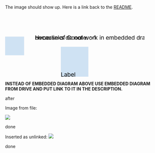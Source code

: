 The image should show up.  Here is a link back to the [README](gdoc:1wlRv3bZ5Z84TD9Oba4-lEorfV_R9aKhJyRS2iCInA7w).

<svg style="width: 119.85mm; height: 54.07mm;" width="11985" height="5407" viewBox="0 0 11985 5407" xmlns:xlink="http://www.w3.org/1999/xlink" xmlns="http://www.w3.org/2000/svg">
<style>* { fill: transparent; }</style>
<g transform="translate(131, 565)">
<svg style="" width="1355" height="826" viewBox="0 0 1355 826" xmlns:xlink="http://www.w3.org/1999/xlink" xmlns="http://www.w3.org/2000/svg">
<style>* { fill: transparent; }</style>
<path d="M 0 0 L 1355 0 1355 826 0 826 Z" transform="undefined" style=" stroke-width: 0in;" ></path>
</svg>
</g>
<g transform="translate(0, 1944)">
<svg style="" width="1633" height="1617" viewBox="0 0 1633 1617" xmlns:xlink="http://www.w3.org/1999/xlink" xmlns="http://www.w3.org/2000/svg">
<style>* { fill: transparent; }</style>
<path d="M 0 0 L 1633 0 L 1633 1617 L 0 1617 Z" transform="undefined" style=" stroke-width: 0.0102in; stroke: #000000; stroke-line-join: round; fill: #cfe2f3;" ></path>
</svg>
</g>
<g transform="translate(4790, 2815)">
<svg style="" width="2371" height="2592" viewBox="0 0 2371 2592" xmlns:xlink="http://www.w3.org/1999/xlink" xmlns="http://www.w3.org/2000/svg">
<style>* { fill: transparent; }</style>
<path d="M 0 0 L 2371 0 2371 0 2371 2592 0 2592 Z" transform="undefined" style=" stroke-width: 0.0102in; stroke: #000000; stroke-line-join: round; fill: #cfe2f3;" ></path>
<text style="" x="0" dy="100%" ><tspan style=" fill: #000000;" font-size="493">Label</tspan>
</text>
</svg>
</g>
<g transform="translate(1226, 3341)">
<svg style="" width="9420" height="826" viewBox="0 0 9420 826" xmlns:xlink="http://www.w3.org/1999/xlink" xmlns="http://www.w3.org/2000/svg">
<style>* { fill: transparent; }</style>
<path d="M 0 0 L 9420 0 9420 826 0 826 Z" transform="undefined" style=" stroke-width: 0in;" ></path>
</svg>
</g>
<g transform="translate(2565, 0)">
<svg style="" width="9420" height="2211" viewBox="0 0 9420 2211" xmlns:xlink="http://www.w3.org/1999/xlink" xmlns="http://www.w3.org/2000/svg">
<style>* { fill: transparent; }</style>
<path d="M 0 0 L 9420 0 9420 2211 0 2211 Z" transform="undefined" style=" stroke-width: 0in;" ></path>
<text style="" x="0" dy="100%" ><tspan style=" fill: #000000;" font-size="493">Hyperlinks do not work in embedded drawings</tspan>
</text>
<text style="" x="0" dy="100%" ><tspan style=" fill: #000000;" font-size="493">because of Google.  ;-)</tspan>
</text>
</svg>
</g>
</svg>

**INSTEAD OF EMBEDDED DIAGRAM ABOVE USE EMBEDDED DIAGRAM FROM DRIVE AND PUT LINK TO IT IN THE DESCRIPTION.**

after

Image from file:

![](gdoc:1jEOoXqPeqiU_z2QLiC-w6TfPjmiJY4wyLZqoG-OF9Xc)

done


Inserted as unlinked:
![](100002010000025C000001488DD4BFD479C0CF61.png)

done
